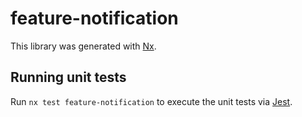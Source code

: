# feature-notification

This library was generated with [Nx](https://nx.dev).

## Running unit tests

Run `nx test feature-notification` to execute the unit tests via [Jest](https://jestjs.io).

